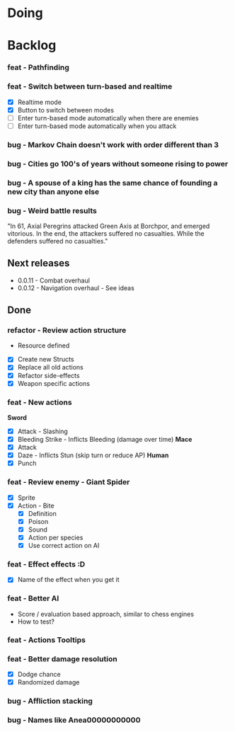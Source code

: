 # Doing


# Backlog

### feat - Pathfinding
### feat - Switch between turn-based and realtime

- [x] Realtime mode
- [x] Button to switch between modes
- [ ] Enter turn-based mode automatically when there are enemies
- [ ] Enter turn-based mode automatically when you attack
### bug - Markov Chain doesn't work with order different than 3

### bug - Cities go 100's of years without someone rising to power

### bug - A spouse of a king has the same chance of founding a new city than anyone else

### bug - Weird battle results

"In 61, Axial Peregrins attacked Green Axis at Borchpor, and emerged vitorious.
In the end, the attackers suffered no casualties. While the defenders suffered no casualties."

## Next releases

- 0.0.11 - Combat overhaul
- 0.0.12 - Navigation overhaul - See ideas

## Done
### refactor - Review action structure
- Resource defined
- [x] Create new Structs
- [x] Replace all old actions
- [x] Refactor side-effects
- [x] Weapon specific actions
### feat - New actions
**Sword**
- [x] Attack - Slashing
- [x] Bleeding Strike - Inflicts Bleeding (damage over time)
**Mace**
- [x] Attack
- [x] Daze - Inflicts Stun (skip turn or reduce AP)
**Human**
- [x] Punch
### feat - Review enemy - Giant Spider
- [x] Sprite
- [x] Action - Bite
	- [x] Definition
	- [x] Poison
	- [x] Sound
	- [x] Action per species
	- [x] Use correct action on AI
### feat - Effect effects :D
- [x] Name of the effect when you get it
### feat - Better AI
- Score / evaluation based approach, similar to chess engines
- How to test?
### feat - Actions Tooltips

### feat - Better damage resolution
- [x] Dodge chance
- [x] Randomized damage
### bug - Affliction stacking

### bug - Names like Anea00000000000
